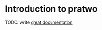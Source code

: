 # Introduction to pratwo

TODO: write [great documentation](http://jacobian.org/writing/what-to-write/)
